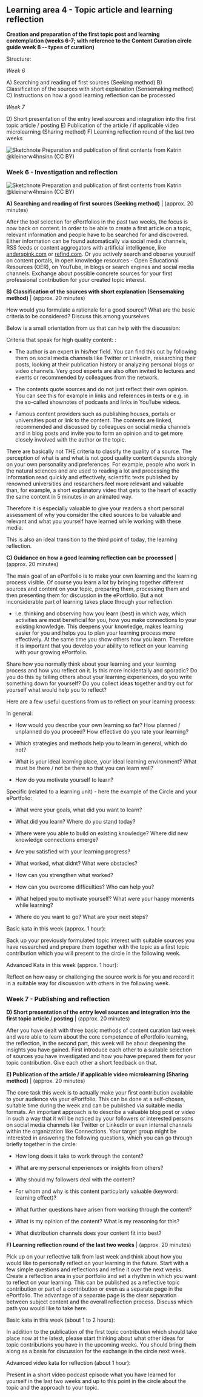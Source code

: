 ## Learning area 4 - Topic article and learning reflection

**Creation and preparation of the first topic post and learning contemplation (weeks 6-7; with reference to the Content Curation circle guide week 8 -- types of curation)**

Structure:

*Week 6*

A) Searching and reading of first sources (Seeking method)
B) Classification of the sources with short explanation (Sensemaking
method)
C) Instructions on how a good learning reflection can be processed

*Week 7*

D) Short presentation of the entry level sources and integration into
the first topic article / posting
E) Publication of the article / if applicable video microlearning
(Sharing method)
F) Learning reflection round of the last two weeks

![Sketchnote Preparation and publication of first contents from Katrin [@kleinerw4hnsinn](https://twitter.com/kleinerw4hnsinn) (CC BY)](./images/image13.jpeg)

### Week 6 - Investigation and reflection

![Sketchnote Preparation and publication of first contents from Katrin [@kleinerw4hnsinn](https://twitter.com/kleinerw4hnsinn) (CC BY)](./images/image13.jpeg)

**A) Searching and reading of first sources (Seeking method)** | (approx. 20 minutes)

After the tool selection for ePortfolios in the past two weeks, the
focus is now back on content. In order to be able to create a first
article on a topic, relevant information and people have to be searched
for and discovered. Either information can be found automatically via
social media channels, RSS feeds or content aggregators with artificial
intelligence, like [anderspink.com](https://anderspink.com/) or
[refind.com](https://refind.com/). Or you actively search and observe
yourself on content portals, in open knowledge resources - Open
Educational Resources (OER), on YouTube, in blogs or search engines and
social media channels. Exchange about possible concrete sources for your
first professional contribution for your created topic interest.

**B) Classification of the sources with short explanation (Sensemaking method)** | (approx. 20 minutes)

How would you formulate a rationale for a good source?
What are the basic criteria to be considered? Discuss this among
yourselves.

Below is a small orientation from us that can help with the discussion:

Criteria that speak for high quality content: :

-   The author is an expert in his/her field. You can find this out by
    following them on social media channels like Twitter or LinkedIn,
    researching their posts, looking at their publication history or
    analyzing personal blogs or video channels. Very good experts are
    also often invited to lectures and events or recommended by
    colleagues from the network.

-   The contents quote sources and do not just reflect their own
    opinion. You can see this for example in links and references in
    texts or e.g. in the so-called shownotes of podcasts and links
    in YouTube videos. 

-   Famous content providers such as publishing houses, portals or
    universities post or link to the content. The contents are linked,
    recommended and discussed by colleagues on social media channels
    and in blog posts and invite you to form an opinion and to get
    more closely involved with the author or the topic.

There are basically not THE criteria to classify the quality of a
source. The perception of what is and what is not good quality content
depends strongly on your own personality and preferences. For example,
people who work in the natural sciences and are used to reading a lot
and processing the information read quickly and effectively, scientific
texts published by renowned universities and researchers feel more
relevant and valuable than, for example, a short explanatory video that
gets to the heart of exactly the same content in 5 minutes in an
animated way.

Therefore it is especially valuable to give your readers a short
personal assessment of why you consider the cited sources to be valuable
and relevant and what you yourself have learned while working with these
media.

This is also an ideal transition to the third point of today, the
learning reflection.

**C) Guidance on how a good learning reflection can be processed** | (approx. 20 minutes)

The main goal of an ePortfolio is to make your own learning and the
learning process visible. Of course you learn a lot by bringing together
different sources and content on your topic, preparing them, processing
them and then presenting them for discussion in the ePortfolio. But a
not inconsiderable part of learning takes place through your reflection
- i.e. thinking and observing how you learn (best) in which way, which
activities are most beneficial for you, how you make connections to your
existing knowledge. This deepens your knowledge, makes learning easier
for you and helps you to plan your learning process more effectively. At
the same time you show others how you learn. Therefore it is important
that you develop your ability to reflect on your learning with your
growing ePortfolio.

Share how you normally think about your learning and your learning
process and how you reflect on it. Is this more incidentally and
sporadic? Do you do this by telling others about your learning
experiences, do you write something down for yourself? Do you collect
ideas together and try out for yourself what would help you to reflect?

Here are a few useful questions from us to reflect on your learning
process:

In general:

-   How would you describe your own learning so far? How planned /
    unplanned do you proceed? How effective do you rate your learning?

-   Which strategies and methods help you to learn in general, which do
    not?

-   What is your ideal learning place, your ideal learning environment?
    What must be there / not be there so that you can learn well?

-   How do you motivate yourself to learn?

Specific (related to a learning unit) - here the example of the
Circle and your ePortfolio:

-   What were your goals, what did you want to learn?

-   What did you learn? Where do you stand today? 

-   Where were you able to build on existing knowledge?
    Where did new knowledge connections emerge?

-   Are you satisfied with your learning progress?

-   What worked, what didnt? What were obstacles?

-   How can you strengthen what worked?

-   How can you overcome difficulties? Who can help you?

-   What helped you to motivate yourself? What were your happy moments
    while learning?

-   Where do you want to go? What are your next steps? 

Basic kata in this week (approx. 1 hour):

Back up your previously formulated topic interest with suitable sources
you have researched and prepare them together with the topic as a first
topic contribution which you will present to the circle in the following
week.

Advanced Kata in this week (approx. 1 hour):

Reflect on how easy or challenging the source work is for you and record
it in a suitable way for discussion with others in the following week.

### Week 7 - Publishing and reflection

**D) Short presentation of the entry level sources and integration into the first topic article / posting** | (approx. 20 minutes)

After you have dealt with three basic methods of content curation last
week and were able to learn about the core competence of ePortfolio
learning, the reflection, in the second part, this week will be about
deepening the insights you have gained. First introduce each other to a
suitable selection of sources you have investigated and how you have
prepared them for your topic contribution. Give each other a short
feedback on that.

**E) Publication of the article / if applicable video microlearning (Sharing method)** | (approx. 20 minutes)

The core task this week is to actually make your first contribution
available to your audience via your ePortfolio. This can be done at a
self-chosen, suitable time during the week and can be published via
suitable media formats. An important approach is to describe a valuable
blog post or video in such a way that it will be noticed by your
followers or interested persons on social media channels like Twitter or
LinkedIn or even internal channels within the organization like
Connections. Your target group might be interested in answering the
following questions, which you can go through briefly together in the
circle:

-   How long does it take to work through the content?

-   What are my personal experiences or insights from others?

-   Why should my followers deal with the content?

-   For whom and why is this content particularly valuable (keyword:
    learning effect)?

-   What further questions have arisen from working through the content?

-   What is my opinion of the content? What is my reasoning for this?

-   What distribution channels does your content fit into best?

**F) Learning reflection round of the last two weeks** | (approx. 20 minutes)

Pick up on your reflective talk from last week and think about how you
would like to personally reflect on your learning in the future. Start
with a few simple questions and reflections and refine it over the next
weeks. Create a reflection area in your portfolio and set a rhythm in
which you want to reflect on your learning. This can be published as a
reflective topic contribution or part of a contribution or even as a
separate page in the ePortfolio. The advantage of a separate page is the
clear separation between subject content and the overall reflection
process. Discuss which path you would like to take here.

Basic kata in this week (about 1 to 2 hours):

In addition to the publication of the first topic contribution which
should take place now at the latest, please start thinking about what
other ideas for topic contributions you have in the upcoming weeks. You
should bring them along as a basis for discussion for the exchange in
the circle next week.

Advanced video kata for reflection (about 1 hour):

Present in a short video podcast episode what you have learned for
yourself in the last two weeks and up to this point in the circle about
the topic and the approach to your topic.
